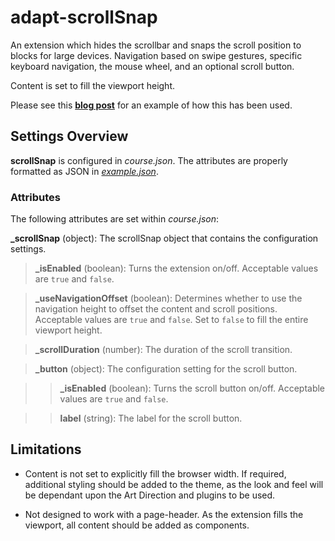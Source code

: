# adapt-scrollSnap
An extension which hides the scrollbar and snaps the scroll position to blocks for large devices. Navigation based on swipe gestures, specific keyboard navigation, the mouse wheel, and an optional scroll button.

Content is set to fill the viewport height.

Please see this [**blog post**](https://cityandguilds.sharepoint.com/teamsite/kineo/blog/Lists/Posts/Post.aspx?List=37bf0d45%2D2bbd%2D477e%2Dbcec%2D4a062b36160e&ID=399&Web=60d71fc5%2D7c0e%2D4afe%2D9a3d%2Da4266202a7a9) for an example of how this has been used. 

## Settings Overview

**scrollSnap** is configured in *course.json*. The attributes are properly formatted as JSON in [*example.json*](https://github.com/cgkineo/adapt-scrollSnap/blob/master/example.json).

### Attributes

The following attributes are set within *course.json*:

**_scrollSnap** (object): The scrollSnap object that contains the configuration settings.

>**_isEnabled** (boolean): Turns the extension on/off. Acceptable values are `true` and `false`.

>**_useNavigationOffset** (boolean): Determines whether to use the navigation height to offset the content and scroll positions. Acceptable values are `true` and `false`. Set to `false` to fill the entire viewport height.

>**_scrollDuration** (number): The duration of the scroll transition.

>**_button** (object): The configuration setting for the scroll button.

>>**_isEnabled** (boolean): Turns the scroll button on/off. Acceptable values are `true` and `false`.

>>**label** (string): The label for the scroll button.

## Limitations

- Content is not set to explicitly fill the browser width. If required, additional styling should be added to the theme, as the look and feel will be dependant upon the Art Direction and plugins to be used.

- Not designed to work with a page-header. As the extension fills the viewport, all content should be added as components.
